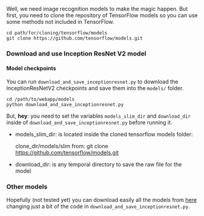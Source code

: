 Well, we need image recognition models to make the magic happen.
But first, you need to clone the repository of TensorFlow models so you can use some methods not included in TensorFlow.

```
cd path/for/cloning/tensorflow/models
git clone https://github.com/tensorflow/models.git
```

### Download and use Inception ResNet V2 model


#### Model checkpoints

You can run `download_and_save_inceptionresnet.py` to download the InceptionResNetV2 checkpoints and save them into the `models/` folder.

```
cd /path/to/webapp/models
python download_and_save_inceptionresnet.py
```

But, **hey**: you need to set the variables `models_slim_dir` and `download_dir` inside of `download_and_save_inceptionresnet.py` before running it.


- models_slim_dir: is located inside the cloned tensorflow models folder:

	clone_dir/models/slim from: git clone https://github.com/tensorflow/models.git


- download_dir: is any temporal directory to save the raw file for the model



### Other models

Hopefully (not tested yet) you can download easily all the models from [here](https://github.com/tensorflow/models/tree/master/slim#pre-trained-models) changing just a bit of the code in `download_and_save_inceptionresnet.py`.
